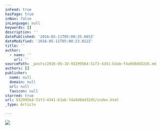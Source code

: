 ```yaml
---
inFeed: true
hasPage: true
inNav: false
inLanguage: null
keywords: []
description: ''
datePublished: '2016-05-11T05:00:35.665Z'
dateModified: '2016-05-11T05:00:23.012Z'
title: ''
author:
  - name: ''
    url: ''
sourcePath: _posts/2016-05-10-93299564-51f3-4341-b3ab-f4a9d8dd32d5.md
authors: []
publisher:
  name: null
  domain: null
  url: null
  favicon: null
starred: true
url: 93299564-51f3-4341-b3ab-f4a9d8dd32d5/index.html
_type: Article

---
```

![](https://the-grid-user-content.s3-us-west-2.amazonaws.com/26d0f03a-222a-4cfb-bc63-75b14a74117d.jpe)